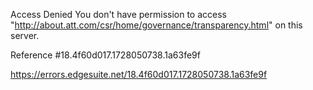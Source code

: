 Access Denied
You don't have permission to access "http://about.att.com/csr/home/governance/transparency.html" on this server.

Reference #18.4f60d017.1728050738.1a63fe9f

https://errors.edgesuite.net/18.4f60d017.1728050738.1a63fe9f